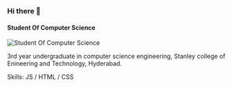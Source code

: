 ### Hi there 👋
#### Student Of Computer Science
![Student Of Computer Science](https://image.shutterstock.com/image-vector/hi-there-inscription-handwritten-lettering-260nw-1798736197.jpg)

3rd year undergraduate in computer science engineering, Stanley college of Enineering and Technology, Hyderabad.

Skills:  JS / HTML / CSS





